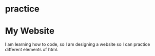 # practice
<body>
<h1>My Website</h1>
<p>I am learning how to code, so I am designing a website so I can practice different elements of html.</p>
</body>

